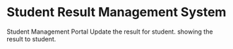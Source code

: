 # Student Result Management System
Student Management Portal Update the result for student. showing the result to student.
